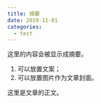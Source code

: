 ```yaml
---
title: 摘要
date: 2019-11-01
categories:
  - test
---
```


这里的内容会被显示成摘要。

1. 可以放置文案；
2. 可以放置图片作为文章封面。

<!-- more -->

这里是文章的正文。